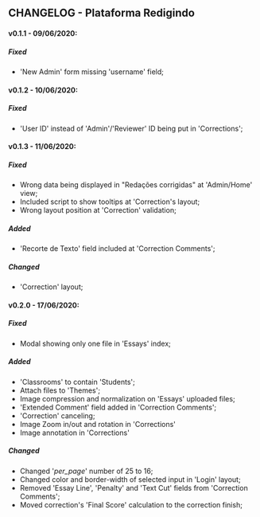 ## CHANGELOG - Plataforma Redigindo

#### v0.1.1 - 09/06/2020:
##### Fixed
- 'New Admin' form missing 'username' field;

#### v0.1.2 - 10/06/2020:
##### Fixed
-  'User ID' instead of 'Admin'/'Reviewer' ID being put in 'Corrections';

#### v0.1.3 - 11/06/2020:
##### Fixed
- Wrong data being displayed in "Redações corrigidas" at 'Admin/Home' view;
- Included script to show tooltips at 'Correction's layout;
- Wrong layout position at 'Correction' validation;

##### Added

- 'Recorte de Texto' field included at 'Correction Comments';

##### Changed

- 'Correction' layout;

#### v0.2.0 - 17/06/2020:
##### Fixed

- Modal showing only one file in 'Essays' index;

##### Added

- 'Classrooms' to contain 'Students';
- Attach files to 'Themes';
- Image compression and normalization on 'Essays' uploaded files;
- 'Extended Comment' field added in 'Correction Comments';
- 'Correction' canceling;
- Image Zoom in/out and rotation in 'Corrections'
- Image annotation in 'Corrections'

##### Changed

- Changed '_per_page_' number of 25 to 16;
- Changed color and border-width of selected input in 'Login' layout; 
- Removed 'Essay Line', 'Penalty' and 'Text Cut' fields from 'Correction Comments';
- Moved correction's 'Final Score' calculation to the correction finish;

